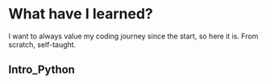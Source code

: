 # What have I learned?
I want to always value my coding journey since the start, so here it is. From scratch, self-taught. 
## Intro_Python
